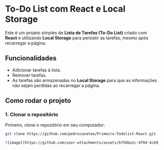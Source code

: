# To-Do List com React e Local Storage

Este é um projeto simples de **Lista de Tarefas (To-Do List)** criado com **React** e utilizando **Local Storage** para persistir as tarefas, mesmo após recarregar a página.

## Funcionalidades

- Adicionar tarefas à lista.
- Remover tarefas.
- As tarefas são armazenadas no **Local Storage** para que as informações não sejam perdidas ao recarregar a página.

## Como rodar o projeto

### 1. Clonar o repositório

Primeiro, clone o repositório em seu computador:

```bash
git clone https://github.com/pedrocanatoo/Primeiro-Todolist-React.git

![image](https://github.com/user-attachments/assets/bf58ba1c-4f9d-4cb9-a2ac-ff3f1f231297)
